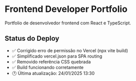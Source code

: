 # Frontend Developer Portfolio

Portfolio de desenvolvedor frontend com React e TypeScript.

## Status do Deploy
- ✅ Corrigido erro de permissão no Vercel (npx vite build)
- ✅ Simplificado vercel.json para SPA routing
- ✅ Removido referência CSS quebrada
- ✅ Build funcionando corretamente
- 🕐 Última atualização: 24/01/2025 13:30